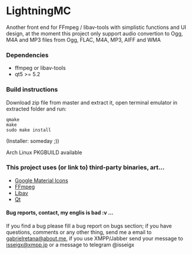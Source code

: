 # LightningMC

Another front end for FFmpeg / libav-tools with simplistic functions and UI design, at the moment this project only support audio convertion to Ogg, M4A and MP3 files from Ogg, FLAC, M4A, MP3, AIFF and WMA

### Dependencies

 * ffmpeg or libav-tools
 * qt5 >= 5.2


### Build instructions
Download zip file from master and extract it, open terminal emulator in extracted folder and run:
```
qmake
make
sudo make install
```
(Installer: someday ;))

Arch Linux PKGBUILD available

### This project uses (or link to) third-party binaries, art...

 * [Google Material Icons](https://design.google.com/icons/)
 * [FFmpeg](http://ffmpeg.org/)
 * [Libav](https://libav.org/)
 * [Qt](http://www.qt.io/)

#### Bug reports, contact, my englis is bad :v ...

If you find a bug please fill a bug report on bugs section; if you have questions, comments or any other thing, send me a email to gabrielretana@about.me, if you use XMPP/Jabber send your message to isseigx@xmpp.jp or a message to telegram @isseigx